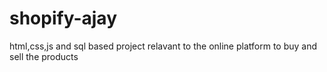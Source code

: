 # shopify-ajay
html,css,js and sql based project relavant to the online platform to buy and sell the products 
